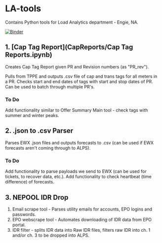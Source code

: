 # LA-tools

Contains Python tools for Load Analytics department - Engie, NA.

[![Binder](https://mybinder.org/badge_logo.svg)](https://mybinder.org/v2/gh/stevenhurwitt/LA-tools/master)

## 1. [Cap Tag Report](CapReports/Cap Tag Reports.ipynb)

Creates Cap Tag Report given PR and Revision numbers (as "PR_rev").

Pulls from TPPE and outputs .csv file of cap and trans tags for all meters in a PR.
Checks start and end dates of tags with start and stop dates of PR.
Can be used to batch through multiple PR's.

### To Do

Add functionality similar to Offer Summary Main tool - check tags with summer and winter peaks.


## 2. .json to .csv Parser

Parses EWX .json files and outputs forecasts to .csv (can be used if EWX forecasts aren't coming through to ALPS).

### To Do

Add functionality to parse payloads we send to EWX (can be used for tickets, to recover data, etc.).
Add functionality to check heartbeat (time difference) of forecasts.

## 3. NEPOOL IDR Drop

1. Email scrape tool - Parses utility emails for accounts, EPO logins and passwords.
2. EPO webscrape tool - Automates downloading of IDR data from EPO portal.
3. IDR filter - splits IDR data into Raw IDR files, filters raw IDR into ch. 1 and/or ch. 3 to be dropped into ALPS.
